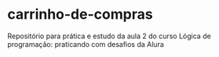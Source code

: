 # carrinho-de-compras
Repositório para prática e estudo da aula 2 do curso Lógica de programação: praticando com desafios da Alura
